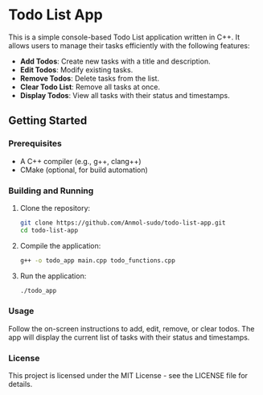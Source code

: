 # Todo List App

This is a simple console-based Todo List application written in C++. It allows users to manage their tasks efficiently with the following features:

- **Add Todos**: Create new tasks with a title and description.
- **Edit Todos**: Modify existing tasks.
- **Remove Todos**: Delete tasks from the list.
- **Clear Todo List**: Remove all tasks at once.
- **Display Todos**: View all tasks with their status and timestamps.

## Getting Started

### Prerequisites

- A C++ compiler (e.g., g++, clang++)
- CMake (optional, for build automation)

### Building and Running

1. Clone the repository:
   ```bash
   git clone https://github.com/Anmol-sudo/todo-list-app.git
   cd todo-list-app
   ```
2. Compile the application: 
   ```bash
   g++ -o todo_app main.cpp todo_functions.cpp
   ```

3. Run the application:
   ```bash
   ./todo_app
   ```

### Usage
Follow the on-screen instructions to add, edit, remove, or clear todos. The app will display the current list of tasks with their status and timestamps.

### License
This project is licensed under the MIT License - see the LICENSE file for details.